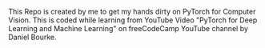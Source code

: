 This Repo is created by me to get my hands dirty on PyTorch for Computer Vision. This is coded while learning from YouTube Video "PyTorch for Deep Learning and Machine Learning" on freeCodeCamp YouTube channel by Daniel Bourke.
